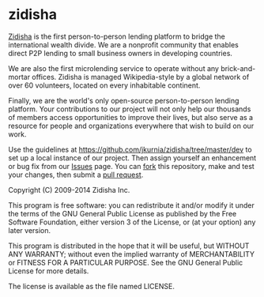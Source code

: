 zidisha
=======
<a href="www.zidisha.org">Zidisha</a> is the first person-to-person lending platform to bridge the international wealth divide.  We are a nonprofit community that enables direct P2P lending to small business owners in developing countries.  

We are also the first microlending service to operate without any brick-and-mortar offices.  Zidisha is managed Wikipedia-style by a global network of over 60 volunteers, located on every inhabitable continent.  

Finally, we are the world's only open-source person-to-person lending platform.  Your contributions to our project will not only help our thousands of members access opportunities to improve their lives, but also serve as a resource for people and organizations everywhere that wish to build on our work.

Use the guidelines at https://github.com/jkurnia/zidisha/tree/master/dev to set up a local instance of our project.  Then assign yourself an enhancement or bug fix from our <a href="https://github.com/jkurnia/zidisha/issues?labels=Smarty+redesign&state=open">Issues</a> page.  You can <a href="https://help.github.com/articles/fork-a-repo">fork</a> this repository, make and test your changes, then submit a <a href="https://help.github.com/articles/using-pull-requests">pull request</a>.

Copyright (C) 2009-2014 Zidisha Inc.

This program is free software: you can redistribute it and/or modify it under the terms of the GNU General Public License as published by the Free Software Foundation, either version 3 of the License, or (at your option) any later version.

This program is distributed in the hope that it will be useful, but WITHOUT ANY WARRANTY; without even the implied warranty of MERCHANTABILITY or FITNESS FOR A PARTICULAR PURPOSE.  See the GNU General Public License for more details.

The license is available as the file named LICENSE.
